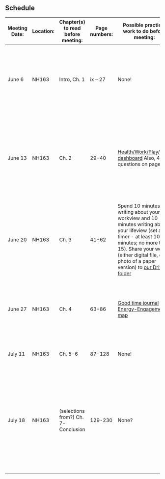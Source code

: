 ## Schedule

| Meeting Date: | Location: | Chapter(s) to read before meeting:|	Page numbers:|	Possible practical work to do before meeting:| Christian/Gender Resources|
| ------------- | ------------- |------| ------------- | ------------- | ------------- |
|June 6	|		NH163 | Intro, Ch. 1		|			ix – 27	|		None!| As some food for thought, consider [a meditation in memory of Rachel Held Evans' recent death.](https://www.washingtonpost.com/opinions/how-rachel-held-evans-really-should-be-remembered/2019/05/08/7fcf0f4c-71cb-11e9-8be0-ca575670e91c_story.html?utm_term=.e424ec902160) If you want more, there's [another with a Calvin connection.](https://www.patheos.com/blogs/anxiousbench/2019/05/rachel-held-evans-legacy/)|
|June 13|		NH163 |	Ch. 2					|	29-40		|	[Health/Work/Play/Love dashboard](http://designingyour.life/wp-content/uploads/2016/08/DYL-Love-Play-Work-Health-Dashboard-Worksheet-v21.pdf) Also, 4 questions on page 27. |Choose one or more: <br/> [CFR - how does this fit in, for better or for worse?](https://www.propelwomen.org/content/leading-with-a-christian-worldview/gjjr19?permcode=gjjr19);<br/> [Data on women, men and religion](https://www.pewforum.org/2016/03/22/the-gender-gap-in-religion-around-the-world/);<br/> Search [Our world belongs to God](https://www.crcna.org/welcome/beliefs/contemporary-testimony/our-world-belongs-god) for "work"; <br/> [Women in ministry in the CRC](https://www.thebanner.org/features/2011/10/women-in-ministry-15-years-later) |
|June 20|		NH163 |	Ch. 3					|	41-62		|	Spend 10 minutes writing about your workview and 10 minutes writing about your lifeview (set a timer - at least 10 minutes; no more than 15). Share your work (either digital file, or a photo of a paper version) to [our Drive folder](https://drive.google.com/drive/folders/1hSnnm_K39G033PEeMN789mZZioFAK9uj?usp=sharing) | Choose one or more TEDtalk: <br/> [Boredom & Brilliance](https://www.ted.com/talks/manoush_zomorodi_how_boredom_can_lead_to_your_most_brilliant_ideas) <br/> [Saying Yes to "the Hum"](https://www.ted.com/talks/shonda_rhimes_my_year_of_saying_yes_to_everything) <br/> [Values & Hard Choices](https://www.ted.com/talks/ruth_chang_how_to_make_hard_choices)  |
|June 27|		NH163 |	Ch. 4					|	63-86		|	[Good time journal](http://designingyour.life/wp-content/uploads/2016/08/DYL-Good-Time-Journal-Activity-Log-v21.pdf) and [Energy-Engagement map](http://designingyour.life/wp-content/uploads/2016/08/DYL-Energy-Engagement-Worksheet-v21.pdf) | [A nugget of probably-good-idea with alarming gender overtones](http://ordinaryfaith.net/getting-unstuck/) <br/> Or, [Consider listening to this 5-minute talk while you...go for a walk!](https://www.ted.com/talks/marily_oppezzo_want_to_be_more_creative_go_for_a_walk/transcript?language=en) |
|July 11|		NH163 |	Ch. 5-6					|	87-128		|	None! | It's *your* homework this week to address this! |
|July 18|		NH163 |	(selections from?) Ch. 7-Conclusion|		129-230	|	None? | Bring-a-book. Is there a book you have read, or would like to read, in a women's-student-researcher book club? If you can't find an actual example that excites you, describe the topics and type of book you *would* **love** to read and discuss.|



 

